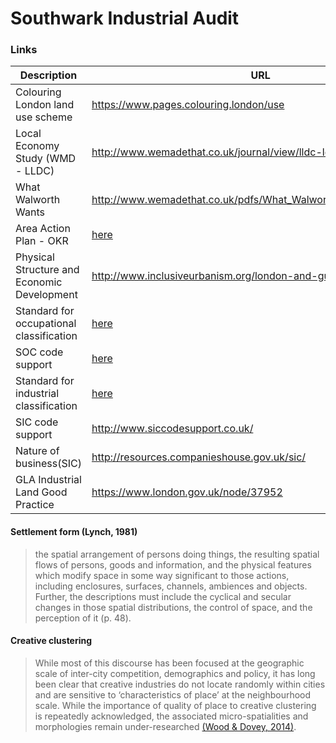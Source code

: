 Southwark Industrial Audit
================

### Links

| Description                      | URL                                      |
|----------------------------------|------------------------------------------|
| Colouring London land use scheme | https://www.pages.colouring.london/use |
| Local Economy Study (WMD - LLDC) | http://www.wemadethat.co.uk/journal/view/lldc-local-economy-study|
| What Walworth Wants | http://www.wemadethat.co.uk/pdfs/What_Walworth_Wants_low_res.pdf |
| Area Action Plan - OKR | [here](http://moderngov.southwark.gov.uk/documents/s72863/Appendix%20A%20Old%20Kent%20Road%20AAP%20Further%20Preferred%20Option%202017.pdf) |
| Physical Structure and Economic Development | http://www.inclusiveurbanism.org/london-and-guangzhou.html |
| Standard for occupational classification | [here](https://onsdigital.github.io/dp-classification-tools/standard-occupational-classification/ONS_SOC_hierarchy_view.html) |
| SOC code support | [here](https://onsdigital.github.io/dp-classification-tools/standard-occupational-classification/ONS_SOC_occupation_coding_tool.html) |
| Standard for industrial classification | [here](https://onsdigital.github.io/dp-classification-tools/standard-industrial-classification/ONS_SIC_hierarchy_view.html) |
| SIC code support | http://www.siccodesupport.co.uk/ |
| Nature of business(SIC) | http://resources.companieshouse.gov.uk/sic/ |
|GLA Industrial Land Good Practice | https://www.london.gov.uk/node/37952 |

#### Settlement form (Lynch, 1981)
> the spatial arrangement of persons doing things, the resulting spatial flows of persons, goods and information, and the physical features which modify space in some way significant to those actions, including enclosures, surfaces, channels, ambiences and objects. Further, the descriptions must include the cyclical and secular changes in those spatial distributions, the control of space, and the perception of it (p. 48).

#### Creative clustering 
> While most of this discourse has been focused at the geographic scale of inter-city competition, demographics and policy, it has long been clear that creative industries do not locate randomly within cities and are sensitive to ‘characteristics of place’ at the neighbourhood scale. While the importance of quality of place to creative clustering is repeatedly acknowledged, the associated micro-spatialities and morphologies remain under-researched [(Wood & Dovey, 2014)](https://www.tandfonline.com/doi/full/10.1080/13574809.2014.972346).
